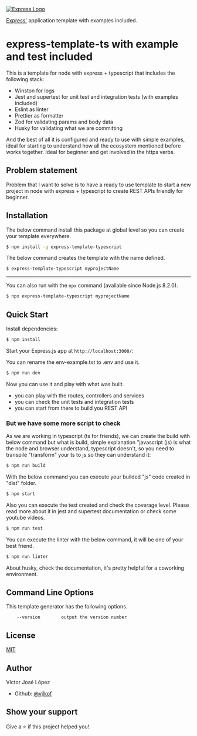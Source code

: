 [![Express Logo](https://i.cloudup.com/zfY6lL7eFa-3000x3000.png)](http://expressjs.com/)

[Express'](https://www.npmjs.com/package/express) application template with examples included.

# express-template-ts with example and test included

This is a template for node with express + typescript that includes the following stack:

- Winston for logs
- Jest and supertest for unit test and integration tests (with examples included)
- Eslint as linter
- Prettier as formatter
- Zod for validating params and body data
- Husky for validating what we are committing

And the best of all it is configured and ready to use with simple examples, ideal for starting to understand how all the ecosystem mentioned before works together. Ideal for beginner and get involved in the https verbs.

## Problem statement

Problem that I want to solve is to have a ready to use template to start a new project in node with express + typescript to create REST APIs friendly for beginner.

## Installation

The below command install this package at global level so you can create your template everywhere.

```sh
$ npm install -g express-template-typescript
```

The below command creates the template with the name defined.

```sh
$ express-template-typescript myprojectName
```

---

You can also run with the `npx` command (available since Node.js 8.2.0).

```sh
$ npx express-template-typescript myprojectName
```

## Quick Start

Install dependencies:

```bash
$ npm install
```

Start your Express.js app at `http://localhost:3000/`:

You can rename the env-example.txt to .env and use it.

```bash
$ npm run dev
```

Now you can use it and play with what was built.

- you can play with the routes, controllers and services
- you can check the unit tests and integration tests
- you can start from there to build you REST API

### But we have some more script to check

As we are working in typescript (ts for friends), we can create the build with below command but what is build, simple explanation "javascript (js) is what the node and browser understand, typescript doesn't, so you need to transpile "transform" your ts to js so they can understand it:

```bash
$ npm run build
```

With the below command you can execute your builded "js" code created in "dist" folder.

```bash
$ npm start
```

Also you can execute the test created and check the coverage level. Please read more about it in jest and supertest documentation or check some youtube videos.

```bash
$ npm run test
```

You can execute the linter with the below command, it will be one of your best friend.

```bash
$ npm run linter
```

About husky, check the documentation, it's pretty helpful for a coworking environment.

## Command Line Options

This template generator has the following options.

        --version        output the version number

## License

[MIT](LICENSE)

## Author

Víctor José López

- Github: [@vjlkof](https://github.com/vjlkof)

## Show your support

Give a ⭐️ if this project helped you!.
